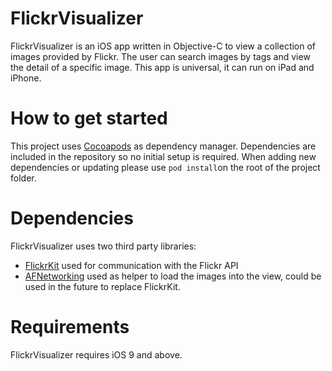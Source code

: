 # FlickrVisualizer
FlickrVisualizer is an iOS app written in Objective-C to view a collection of images provided by Flickr. The user can search images by tags and view the detail of a specific image. This app is universal, it can run on iPad and iPhone.

# How to get started
This project uses [Cocoapods](http://cocoapods.org) as dependency manager. Dependencies are included in the repository so no initial setup is required. When adding new dependencies or updating please use `pod install`on the root of the project folder.

# Dependencies
FlickrVisualizer uses two third party libraries:
- [FlickrKit](https://github.com/devedup/FlickrKit) used for communication with the Flickr API
- [AFNetworking](https://cocoapods.org/?q=afnetwor) used as helper to load the images into the view, could be used in the future to replace FlickrKit.

# Requirements
FlickrVisualizer requires iOS 9 and above.


